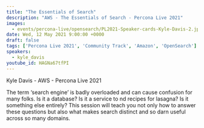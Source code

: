 ```yaml
---
title: "The Essentials of Search"
description: "AWS - The Essentials of Search - Percona Live 2021"
images:
  - events/percona-live/opensearch/PL2021-Speaker-cards-Kyle-Davis-2.jpg
date: Wed, 12 May 2021 9:00:00 +0000
draft: false
tags: ['Percona Live 2021', 'Community Track', 'Amazon', 'OpenSearch']
speakers:
  - kyle_davis
youtube_id: HAGNa67tfPI
---
```


Kyle Davis - AWS - Percona Live 2021

The term ‘search engine’ is badly overloaded and can cause confusion for many folks. Is it a database? Is it a service to nd recipes for lasagna? Is it something else entirely? This session will teach you not only how to answer these questions but also what makes search distinct and so darn useful across so many domains.
